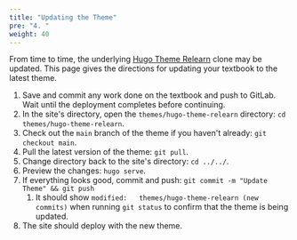 ```yaml
---
title: "Updating the Theme"
pre: "4. "
weight: 40
---
```


From time to time, the underlying [Hugo Theme Relearn](https://github.com/ksu-cs-textbooks/hugo-theme-relearn) clone may be updated. This page gives the directions for updating your textbook to the latest theme.

1. Save and commit any work done on the textbook and push to GitLab. Wait until the deployment completes before continuing.
2. In the site's directory, open the `themes/hugo-theme-relearn` directory: `cd themes/hugo-theme-relearn`.
3. Check out the `main` branch of the theme if you haven't already: `git checkout main`.
4. Pull the latest version of the theme: `git pull`.
5. Change directory back to the site's directory: `cd ../../`.
6. Preview the changes: `hugo serve`.
7. If everything looks good, commit and push: `git commit -m "Update Theme" && git push`
    1. It should show `modified:   themes/hugo-theme-relearn (new commits)` when running `git status` to confirm that the theme is being updated.
8. The site should deploy with the new theme. 

